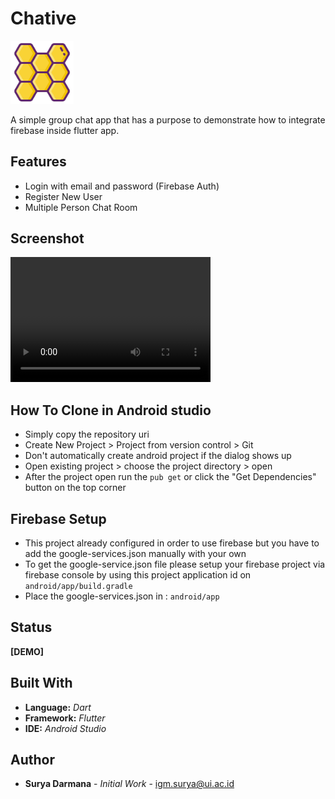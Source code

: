 # Chative

<img src="https://github.com/suryadarmana/chative/raw/master/images/logo.png" alt="Logo of Chative" style="max-width:20%;">

A simple group chat app that has a purpose to demonstrate how to integrate firebase inside flutter app.

## Features
* Login with email and password (Firebase Auth)
* Register New User
* Multiple Person Chat Room

## Screenshot
<video src="https://github.com/suryadarmana/chative/tree/master/screenshot/screenshot/screenshot.webm" width="320" height="200" controls preload></video>

## How To Clone in Android studio
* Simply copy the repository uri
* Create New Project > Project from version control > Git
* Don't automatically create android project if the dialog shows up
* Open existing project > choose the project directory > open
* After the project open run the ```pub get``` or click the "Get Dependencies" button on the top corner

## Firebase Setup
* This project already configured in order to use firebase but you have to add the google-services.json manually with your own
* To get the google-service.json file please setup your firebase project via firebase console by using this project application id on ```android/app/build.gradle```
* Place the google-services.json in : ```android/app```

## Status
**[DEMO]**

## Built With

* **Language:** *Dart*
* **Framework:** *Flutter*
* **IDE:** *Android Studio*

## Author

* **Surya Darmana** - *Initial Work* - igm.surya@ui.ac.id



